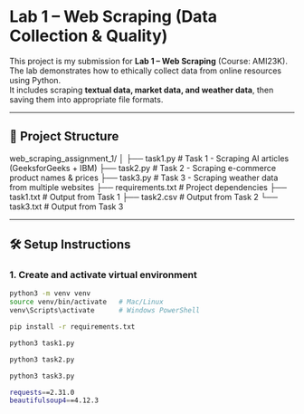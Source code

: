 # Lab 1 – Web Scraping (Data Collection & Quality)

This project is my submission for **Lab 1 – Web Scraping** (Course: AMI23K).  
The lab demonstrates how to ethically collect data from online resources using Python.  
It includes scraping **textual data, market data, and weather data**, then saving them into appropriate file formats.

---

## 📌 Project Structure

web_scraping_assignment_1/
│
├── task1.py # Task 1 - Scraping AI articles (GeeksforGeeks + IBM)
├── task2.py # Task 2 - Scraping e-commerce product names & prices
├── task3.py # Task 3 - Scraping weather data from multiple websites
├── requirements.txt # Project dependencies
├── task1.txt # Output from Task 1
├── task2.csv # Output from Task 2
└── task3.txt # Output from Task 3


---

## 🛠️ Setup Instructions

### 1. Create and activate virtual environment
```bash
python3 -m venv venv
source venv/bin/activate   # Mac/Linux
venv\Scripts\activate      # Windows PowerShell

pip install -r requirements.txt

python3 task1.py

python3 task2.py

python3 task3.py

requests==2.31.0
beautifulsoup4==4.12.3
